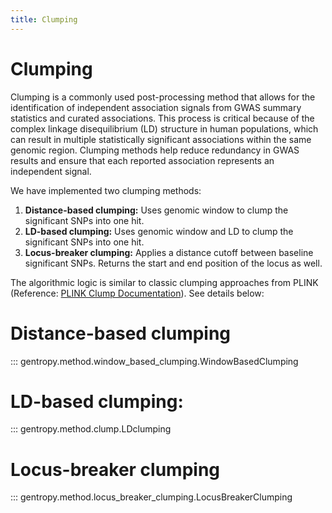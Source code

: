 ```yaml
---
title: Clumping
---
```


# Clumping

Clumping is a commonly used post-processing method that allows for the identification of independent association signals from GWAS summary statistics and curated associations. This process is critical because of the complex linkage disequilibrium (LD) structure in human populations, which can result in multiple statistically significant associations within the same genomic region. Clumping methods help reduce redundancy in GWAS results and ensure that each reported association represents an independent signal.

We have implemented two clumping methods:

1. **Distance-based clumping:** Uses genomic window to clump the significant SNPs into one hit.
2. **LD-based clumping:** Uses genomic window and LD to clump the significant SNPs into one hit.
3. **Locus-breaker clumping:** Applies a distance cutoff between baseline significant SNPs. Returns the start and end position of the locus as well.

The algorithmic logic is similar to classic clumping approaches from PLINK (Reference: [PLINK Clump Documentation](https://zzz.bwh.harvard.edu/plink/clump.shtml)). See details below:

# Distance-based clumping

::: gentropy.method.window_based_clumping.WindowBasedClumping

# LD-based clumping:

::: gentropy.method.clump.LDclumping

# Locus-breaker clumping

::: gentropy.method.locus_breaker_clumping.LocusBreakerClumping
